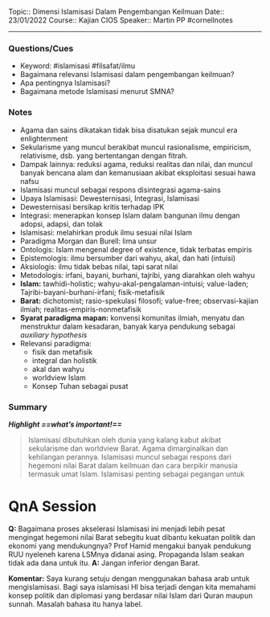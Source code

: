 Topic:: Dimensi Islamisasi Dalam Pengembangan Keilmuan
Date:: 23/01/2022
Course:: Kajian CIOS
Speaker:: Martin PP
#cornellnotes

---

### Questions/Cues
- Keyword: #islamisasi #filsafat/ilmu 
- Bagaimana relevansi Islamisasi dalam pengembangan keilmuan?
- Apa pentingnya Islamisasi?
- Bagaimana metode Islamisasi menurut SMNA? 

### Notes
- Agama dan sains dikatakan tidak bisa disatukan sejak muncul era enlightenment
- Sekularisme yang muncul berakibat muncul rasionalisme, empiricism, relativisme, dsb. yang bertentangan dengan fitrah.
- Dampak lainnya: reduksi agama, reduksi realitas dan nilai, dan muncul banyak bencana alam dan kemanusiaan akibat eksploitasi sesuai hawa nafsu
- Islamisasi muncul sebagai respons disintegrasi agama-sains
- Upaya Islamisasi: Dewesternisasi, Integrasi, Islamisasi
- Dewesternisasi bersikap kritis terhadap IPK
- Integrasi: menerapkan  konsep Islam dalam bangunan ilmu dengan adopsi, adapsi, dan tolak
- Islamisasi: melahirkan produk ilmu sesuai nilai Islam
- Paradigma Morgan dan Burell: lima unsur
- Ontologis: Islam mengenal degree of existence, tidak terbatas empiris 
- Epistemologis: ilmu bersumber dari wahyu, akal, dan hati (intuisi)
- Aksiologis: ilmu tidak bebas nilai, tapi sarat nilai
- Metodologis: irfani, bayani, burhani, tajribi, yang diarahkan oleh wahyu
- **Islam:** tawhidi-holistic; wahyu-akal-pengalaman-intuisi; value-laden; Tajribi-bayani-burhani-irfani; fisik-metafisik
- **Barat:** dichotomist; rasio-spekulasi filosofi; value-free; observasi-kajian ilmiah; realitas-empiris-nonmetafisik
- **Syarat paradigma mapan:** konvensi komunitas ilmiah, menyatu dan menstruktur dalam kesadaran, banyak karya pendukung sebagai *auxiliary hypothesis*
- Relevansi paradigma: 
	- fisik dan metafisik
	- integral dan holistik
	- akal dan wahyu
	- worldview Islam
	- Konsep Tuhan sebagai pusat
### Summary
***Highlight ==what’s important!==***
> Islamisasi dibutuhkan oleh dunia yang kalang kabut akibat sekularisme dan worldview Barat. Agama dimarginalkan dan kehilangan perannya. Islamisasi muncul sebagai respons dari hegemoni nilai Barat dalam keilmuan dan cara berpikir manusia termasuk umat Islam. Islamisasi penting sebagai pegangan untuk 

# QnA Session
**Q:** Bagaimana proses akselerasi Islamisasi ini menjadi lebih pesat mengingat hegemoni nilai Barat sebegitu kuat dibantu kekuatan politik dan ekonomi yang mendukungnya? Prof Hamid mengakui banyak pendukung RUU nyeleneh karena LSMnya didanai asing. Propaganda Islam seakan tidak ada dana untuk itu. 
**A:** Jangan inferior dengan Barat.

**Komentar:** Saya kurang setuju dengan menggunakan bahasa arab untuk mengislamisasi. Bagi saya islamisasi HI bisa terjadi dengan kita memahami konsep politik dan diplomasi yang berdasar nilai Islam dari Quran maupun sunnah. Masalah bahasa itu hanya label.
